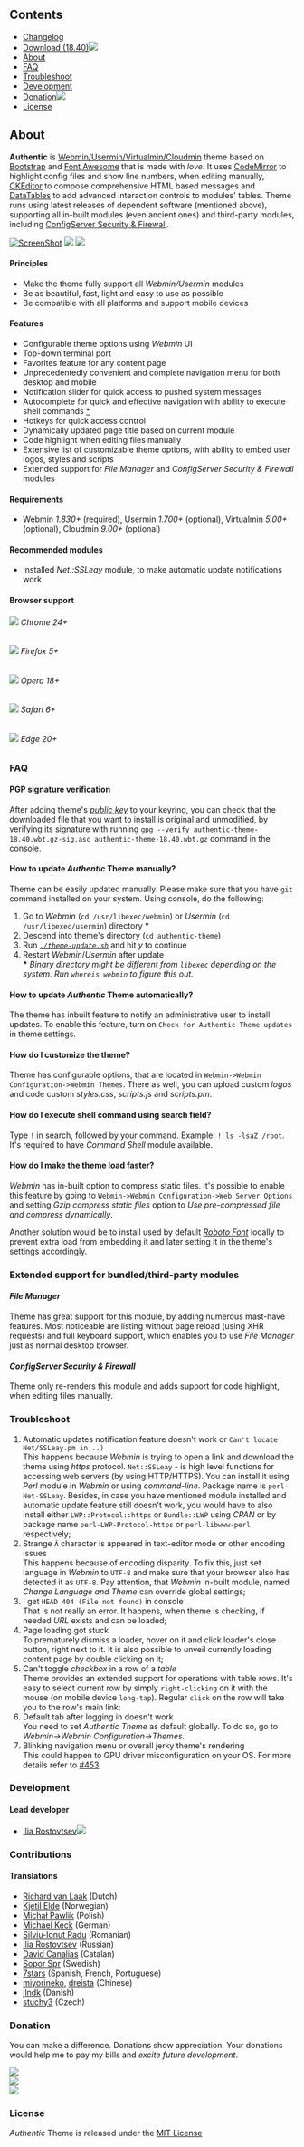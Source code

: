 ## Contents
* [Changelog](https://github.com/qooob/authentic-theme/blob/master/CHANGELOG.md)
* [Download (18.40)![](https://rostovtsev.ru/pub/media/icons/download-23x14.png)](https://github.com/qooob/authentic-theme/releases/download/18.40/authentic-theme-18.40.wbt.gz)
* [About](#about)
* [FAQ](#faq)
* [Troubleshoot](#troubleshoot)
* [Development](#development)
* [Donation![](https://rostovtsev.ru/pub/media/icons/heart-23x15.png)](https://github.com/qooob/authentic-theme#license)
* [License](https://github.com/qooob/authentic-theme/blob/master/LICENSE)

## About
**Authentic** is [Webmin/](https://github.com/webmin/webmin)[Usermin/](https://github.com/webmin/usermin)[Virtualmin/](https://www.virtualmin.com/)[Cloudmin](http://webmin.com/cloudmin.html) theme based on [Bootstrap](https://github.com/twbs/bootstrap) and [Font Awesome](https://github.com/FortAwesome/Font-Awesome) that is made with _love_. It uses [CodeMirror](http://codemirror.net/) to highlight config files and show line numbers, when editing manually, [CKEditor](http://ckeditor.com/) to compose comprehensive HTML based messages and [DataTables](http://www.datatables.net/) to add advanced interaction controls to modules' tables. Theme runs using latest releases of dependent software (mentioned above), supporting all in-built modules (even ancient ones) and third-party modules, including [ConfigServer Security & Firewall](http://configserver.com/cp/csf.html).

[![ScreenShot](https://raw.githubusercontent.com/qooob/authentic-theme/master/images/screenshot.png)](http://youtu.be/f_oy3qX2GXo)
![](https://rostovtsev.ru/pub/media/screenshots/screenshot-pallets-1710.png)
![](https://rostovtsev.ru/pub/media/screenshots/screenshot-content-page-1840.png)

#### Principles
* Make the theme fully support all _Webmin/Usermin_ modules
* Be as beautiful, fast, light and easy to use as possible
* Be compatible with all platforms and support mobile devices

#### Features
* Configurable theme options using _Webmin_ UI
* Top-down terminal port
* Favorites feature for any content page
* Unprecedentedly convenient and complete navigation menu for both desktop and mobile
* Notification slider for quick access to pushed system messages
* Autocomplete for quick and effective navigation with ability to execute shell commands [*](https://github.com/qooob/authentic-theme#how-do-i-execute-shell-command-using-search-field)
* Hotkeys for quick access control
* Dynamically updated page title based on current module
* Code highlight when editing files manually
* Extensive list of customizable theme options, with ability to embed user logos, styles and scripts
* Extended support for _File Manager_ and _ConfigServer Security & Firewall_ modules

#### Requirements
* Webmin _1.830+_ (required), Usermin _1.700+_ (optional), Virtualmin _5.00+_ (optional), Cloudmin _9.00+_ (optional)

#### Recommended modules
* Installed _Net::SSLeay_ module, to make automatic update notifications work

#### Browser support

###### ![](https://rostovtsev.ru/pub/media/icons/chrome-16.png) Chrome 24+

###### ![](https://rostovtsev.ru/pub/media/icons/firefox-16.png) Firefox 5+

###### ![](https://rostovtsev.ru/pub/media/icons/opera-16.png) Opera 18+

###### ![](https://rostovtsev.ru/pub/media/icons/safari-16.png) Safari 6+

###### ![](https://rostovtsev.ru/pub/media/icons/edge-16.png) Edge 20+


### FAQ

#### PGP signature verification
After adding theme's [_public key_](https://github.com/qooob/authentic-theme/blob/master/THEME.pgp) to your keyring, you can check that the downloaded file that you want to install is original and unmodified, by verifying its signature with running `gpg --verify authentic-theme-18.40.wbt.gz-sig.asc authentic-theme-18.40.wbt.gz` command in the console.

#### How to update _Authentic_ Theme manually?
Theme can be easily updated manually. Please make sure that you have `git` command installed on your system. Using console, do the following:
  1. Go to _Webmin_ (`cd /usr/libexec/webmin`) or _Usermin_ (`cd /usr/libexec/usermin`) directory __*__
  2. Descend into theme's directory (`cd authentic-theme`)
  3. Run [_`./theme-update.sh`_](https://github.com/qooob/authentic-theme/issues/703) and hit _y_ to continue
  4. Restart _Webmin_/_Usermin_ after update
<br>__*__ *Binary directory might be different from `libexec` depending on the system. Run `whereis webmin` to figure this out.*

#### How to update _Authentic_ Theme automatically?
The theme has inbuilt feature to notify an administrative user to install updates. To enable this feature, turn on `Check for Authentic Theme updates` in theme settings.

#### How do I customize the theme?
Theme has configurable options, that are located in `Webmin->Webmin Configuration->Webmin Themes`. There as well, you can upload custom _logos_ and code custom _styles.css_, _scripts.js_ and _scripts.pm_.

#### How do I execute shell command using search field?
Type `!` in search, followed by your command. Example: `! ls -lsaZ /root`. It's required to have _Command Shell_ module available.

#### How do I make the theme load faster?
_Webmin_ has in-built option to compress static files.  It's possible to enable this feature by going to `Webmin->Webmin Configuration->Web Server Options` and setting _Gzip compress static files_ option to _Use pre-compressed file and compress dynamically_.

Another solution would be to install used by default [_Roboto Font_](http://www.fontsquirrel.com/fonts/download/roboto "wget http://www.fontsquirrel.com/fonts/download/roboto -O roboto.zip") locally to prevent extra load from embedding it and later setting it in the theme's settings accordingly.

### Extended support for bundled/third-party modules

#### _File Manager_
Theme has great support for this module, by adding numerous mast-have features. Most noticeable are listing without page reload (using XHR requests) and full keyboard support, which enables you to use _File Manager_ just as normal desktop browser.

#### _ConfigServer Security & Firewall_
Theme only re-renders this module and adds support for code highlight, when editing files manually.


### Troubleshoot
1. Automatic updates notification feature doesn't work or `Can't locate Net/SSLeay.pm in ..)`<br>
   This happens because _Webmin_ is trying to open a link and download the theme using _https_ protocol. `Net::SSLeay` - is high level functions for accessing web servers (by using HTTP/HTTPS). You can install it using _Perl_ module in _Webmin_ or using _command-line_. Package name is `perl-Net-SSLeay`. Besides, in case you have mentioned module installed and automatic update feature still doesn't work, you would have to also install either `LWP::Protocol::https` or `Bundle::LWP` using _CPAN_ or by package name `perl-LWP-Protocol-https` or `perl-libwww-perl` respectively;
2. Strange `Â` character is appeared in text-editor mode or other encoding issues<br>
   This happens because of encoding disparity. To fix this, just set language in _Webmin_ to `UTF-8` and make sure that your browser also has detected it as `UTF-8`. Pay attention, that _Webmin_ in-built module, named _Change Language and Theme_ can override global settings;
3. I get `HEAD 404 (File not found)` in console<br>
   That is not really an error. It happens, when theme is checking, if needed _URL_ exists and can be loaded;
4. Page loading got stuck<br>
   To prematurely dismiss a loader, hover on it and click loader's close button, right next to it. It is also possible to unveil currently loading content page by double clicking on it;
5. Can't toggle _checkbox_ in a row of a _table_<br>
   Theme provides an extended support for operations with table rows. It's easy to select current row by simply `right-clicking` on it with the mouse (on mobile device `long-tap`). Regular `click` on the row will take you to the row's main link;
6. Default tab after logging in doesn't work<br>
   You need to set _Authentic Theme_ as default globally. To do so, go to _Webmin->Webmin Configuration->Themes_.
7. Blinking navigation menu or overall jerky theme's rendering<br>
   This could happen to GPU driver misconfiguration on your OS. For more details refer to [#453](https://github.com/qooob/authentic-theme/issues/453)

### Development
#### Lead developer
* [Ilia Rostovtsev](https://rostovtsev.ru)[![](https://rostovtsev.ru/pub/media/icons/stackoverflow-23x15.png)](http://stackoverflow.com/users/1455661/ilia-rostovtsev)


### Contributions

#### Translations
* [Richard van Laak](https://github.com/Rvanlaak) (Dutch)
* [Kjetil Elde](https://github.com/w00p) (Norwegian)
* [Michał Pawlik](https://github.com/majk-p) (Polish)
* [Michael Keck](https://github.com/mkkeck) (German)
* [Silviu-Ionut Radu](https://github.com/sealview) (Romanian)
* [Ilia Rostovtsev](https://github.com/qooob) (Russian)
* [David Canalias](https://github.com/diathesaron) (Catalan)
* [Sopor Spr](https://github.com/Sopor-) (Swedish)
* [7stars](https://github.com/7starsone) (Spanish, French, Portuguese)
* [miyorineko](https://github.com/miyorineko), [dreista](https://github.com/Dreista) (Chinese)
* [jlndk](https://github.com/jlndk) (Danish)
* [stuchy3](https://github.com/stuchy3) (Czech)

### Donation
 You can make a difference. Donations show appreciation. Your donations would help me to pay my bills and _excite future development_.

[![](https://rostovtsev.ru/pub/media/icons/yandex-175x89.png)](http://rostovtsev.ru/pub/api/donation/yandex.html)
<br>
<a href="https://www.paypal.com/cgi-bin/webscr?cmd=_donations&lc=us&business=programming%40rostovtsev%2eru&currency_code=USD&bn=PP%2dDonationsBF%3abtn_donateCC_LG%2egif%3aNonHostedGuest">![](http://rostovtsev.ru/pub/media/icons/paypal-175x45.png)</a>
<br>
<a href="bitcoin:1AUpmkNSYfKpAUcs5Rz7pPvguRmZU5nPvP">![](https://rostovtsev.ru/pub/media/icons/bitcoin-175-207.png)</a>

### License

_Authentic_ Theme is released under the [MIT License](https://github.com/qooob/authentic-theme/blob/master/LICENSE)
